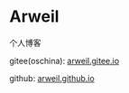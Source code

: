 # Arweil
个人博客

gitee(oschina): [arweil.gitee.io](arweil.gitee.io)

github: [arweil.github.io](arweil.github.io)
